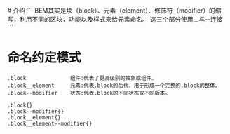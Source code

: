 <title>BEM</title>
# 介绍
```
	BEM其实是块（block）、元素（element）、修饰符（modifier）的缩写，利用不同的区块，功能以及样式来给元素命名。
	这三个部分使用__与--连接
```



# 命名约定模式
```
.block 				组件:代表了更高级别的抽象或组件。
.block__element 	元素:代表.block的后代，用于形成一个完整的.block的整体。
.block--modifier 	状态:代表.block的不同状态或不同版本。
```

```style
.block{}
.block--modifier{}
.block__element{}
.block__element--modifier{}
```

